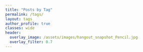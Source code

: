 ```yaml
---
title: "Posts by Tag"
permalink: /tags/
layout: tags
author_profile: true
classes: wide
header:
  overlay_image: /assets/images/hangout_snapshot_Pencil.jpg
  overlay_filter: 0.7
---
```

